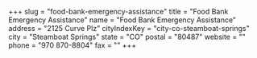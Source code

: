 +++
slug = "food-bank-emergency-assistance"
title = "Food Bank Emergency Assistance"
name = "Food Bank Emergency Assistance"
address = "2125 Curve Plz"
cityIndexKey = "city-co-steamboat-springs"
city = "Steamboat Springs"
state = "CO"
postal = "80487"
website = ""
phone = "970 870-8804"
fax = ""
+++
